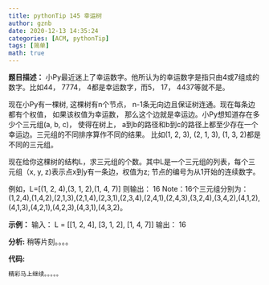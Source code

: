 ```yaml
---
title: pythonTip 145 幸运树
author: gznb
date: 2020-12-13 14:35:24
categories: [ACM, pythonTip]
tags: [简单]
math: true
---
```


**题目描述：**
小Py最近迷上了幸运数字。他所认为的幸运数字是指只由4或7组成的数字。比如44， 7774， 4都是幸运数字，而5， 17， 4437等就不是。

现在小Py有一棵树, 这棵树有n个节点， n-1条无向边且保证树连通。现在每条边都有个权值， 如果该权值为幸运数， 那么这个边就是幸运边。小Py想知道存在多少个三元组(a, b, c)， 使得在树上， a到b的路径和b到c的路径上都至少存在一个幸运边。三元组的不同排序算作不同的结果。 比如(1, 2, 3), (2, 1, 3), (1, 3, 2)都是不同的三元组。

现在给你这棵树的结构L，求三元组的个数。其中L是一个三元组的列表，每个三元组（x, y, z)表示点x到y有一条边，权值为z; 节点的编号为从1开始的连续数字。

例如，L=[(1, 2, 4),(3, 1, 2),(1, 4, 7)]
则输出： 16
Note：16个三元组分别为：(1,2,4),(1,4,2),(2,1,3),(2,1,4),(2,3,1),(2,3,4),(2,4,1),(2,4,3),(3,2,4),(3,4,2),(4,1,2),(4,1,3),(4,2,1),(4,2,3),(4,3,1),(4,3,2)。

**示例：**
输入：
L = [[1, 2, 4], [3, 1, 2], [1, 4, 7]]
输出：
16


**分析:**
稍等片刻。。。。

**代码:**
```python
精彩马上继续。。。。。
```
